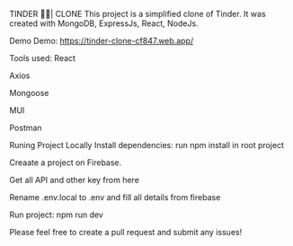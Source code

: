 TINDER 💖🔥| CLONE
This project is a simplified clone of Tinder. It was created with MongoDB, ExpressJs, React, NodeJs.

Demo
Demo: https://tinder-clone-cf847.web.app/

Tools used:
React

Axios

Mongoose

MUI

Postman

Runing Project Locally
Install dependencies: run npm install in root project

Creaate a project on Firebase.

Get all API and other key from here

Rename .env.local to .env and fill all details from firebase

Run project: npm run dev

Please feel free to create a pull request and submit any issues!

